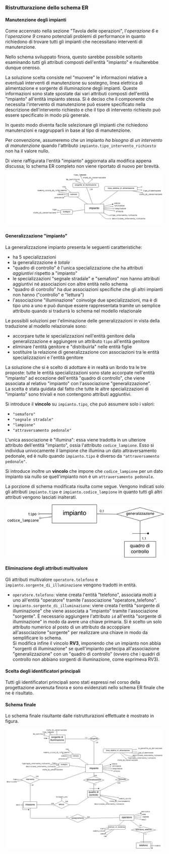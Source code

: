### Ristrutturazione dello schema ER

#### Manutenzione degli impianti

Come accennato nella sezione "Tavola delle operazioni", l'*operazione 6* e
l'*operazione 9* creano potenziali problemi di performance in quanto richiedono
di trovare tutti gli impianti che necessitano interventi di manutenzione.

Nello schema sviluppato finora, questo sarebbe possibile soltanto esaminando
*tutti* gli attributi composti dell'entità "impianto" e risulterebbe dunque
oneroso.

La soluzione scelta consiste nel "muovere" le informazioni relative a eventuali
interventi di manutenzione su sostegno, linea elettrica di alimentazione e
sorgente di illuminazione degli impianti. Queste informazioni sono state
spostate dai vari attributi composti dell'entità "impianto" all'entità impianto
stessa. Si è deciso che il componente che necessita l'intervento di manutenzione
può essere specificato nella descrizione dell'intervento richiesto e che il tipo
di intervento richiesto può essere specificato in modo più generale.

In questo modo diventa facile selezionare gli impianti che richiedono
manutenzioni e raggrupparli in base al tipo di manutenzione.

Per convenzione, assumeremo che un impianto *ha bisogno di un intervento di
manutenzione* quando l'attributo `impianto.tipo_intervento_richiesto` non ha il
valore nullo.

Di viene raffigurata l'entità "impianto" aggiornata alla modifica appena
discussa; lo schema ER completo non viene riportato di nuovo per brevità.

![](images/entita-impianto-con-manutenzione.png)

#### Generalizzazione "impianto"

La generalizzazione impianto presenta le seguenti caratteristiche:

- ha 5 specializzazioni
- la generalizzazione è *totale*
- "quadro di controllo" è l'unica specializzazione che ha attributi *aggiuntivi*
    rispetto a "impianto"
- le specializzazioni "segnale stradale" e "semaforo" non hanno attributi
    aggiuntivi né associazioni con altre entità nello schema
- "quadro di controllo" ha *due* associazioni specifiche che gli altri impianti
    non hanno ("controllo" e "lettura")
- l'associazione "illuminazione" coinvolge due specializzazioni, ma è di tipo
    uno a uno e può dunque essere rappresentata tramite un semplice attributo
    quando si tradurrà lo schema nel modello relazionale

Le possibili soluzioni per l'eliminazione delle generalizzazioni in vista della
traduzione al modello relazionale sono:

- accorpare tutte le specializzazioni nell'entità genitore della
    generalizzazione e aggiungere un attributo `tipo` all'entità genitore
- eliminare l'entità genitore e "distribuirla" nelle entità figlie
- sostituire la relazione di generalizzazione con associazioni tra le entità
    specializzazioni e l'entità genitore

La soluzione che si è scelto di adottare è in realtà un ibrido tra le tre
proposte: tutte le entità specializzazioni sono state accorpate nell'entità
"impianto" ad eccezione dell'entità "quadro di controllo", che viene associata
al relativo "impianto" con l'associazione "generalizzazione".  
La scelta è stata guidata dal fatto che tutte le altre specializzazioni di
"impianto" sono triviali e non contengono attributi aggiuntivi.

Si introduce il **vincolo** su `impianto.tipo`, che può assumere solo i valori:

- `"semaforo"`
- `"segnale stradale"`
- `"lampione"`
- `"attraversamento pedonale"`

L'unica associazione è "illumina": essa viene tradotta in un ulteriore attributo
dell'entità "impianto", ossia l'attributo `codice_lampione`. Esso si individua
univocamente il lampione che illumina un dato attraversamento pedonale, ed è
nullo quando `impianto.tipo` è diverso da `"attraversamento pedonale"`.

Si introduce inoltre un **vincolo** che impone che `codice_lampione` per un dato
impianto sia nullo se quell'impianto non è un `attraversamento pedonale`.

La porzione di schema modificata risulta come segue. Vengono indicati solo gli
attributi `impianto.tipo` e `impianto.codice_lampione` in quanto tutti gli altri
attributi vengono lasciati inalterati.

![](images/eliminazione-generalizzazione.png)

#### Eliminazione degli attributi multivalore

Gli attributi multivalore `operatore.telefono` e
`impianto.sorgente_di_illuminazione` vengono tradotti in entità.

- `operatore.telefono`: viene creata l'entità "telefono", associata
    molti a uno all'entità "operatore" tramite l'associazione
    "operatore_telefono".
- `impianto.sorgente_di_illuminazione`: viene creata l'entità "sorgente di
    illuminazione" che viene associata a "impianto" tramite l'associazione
    "sorgente". È necessario aggiungere l'attributo `id` all'entità "sorgente di
    illuminazione" in modo da avere una chiave primaria. Si è scelto un solo
    attributo numerico al posto di un attributo da accoppiare all'associazione
    "sorgente" per realizzare una chiave in modo da semplificare lo schema.  
    Si modifica infine il vincolo **RV3**, imponendo che un impianto non abbia
    "sorgenti di illuminazione" se quell'impianto partecipa all'associazione
    "generalizzazione" con un "quadro di controllo" (ovvero che i quadri di
    controllo non abbiano sorgenti di illuminazione, come esprimeva RV3).

#### Scelta degli identificatori principali

Tutti gli identificatori principali sono stati espressi nel corso della
progettazione avvenuta finora e sono evidenziati nello schema ER finale che ne è
risultato.

#### Schema finale

Lo schema finale risultante dalle ristrutturazioni effettuate è mostrato in
figura.

![](images/er-v2.png)
